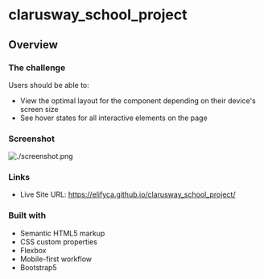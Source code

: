 # clarusway_school_project

## Overview

### The challenge

Users should be able to:

- View the optimal layout for the component depending on their device's screen size
- See hover states for all interactive elements on the page

### Screenshot

![./screenshot.png](./img/screenshot.png)

### Links

- Live Site URL: https://elifyca.github.io/clarusway_school_project/

### Built with

- Semantic HTML5 markup
- CSS custom properties
- Flexbox
- Mobile-first workflow
- Bootstrap5



